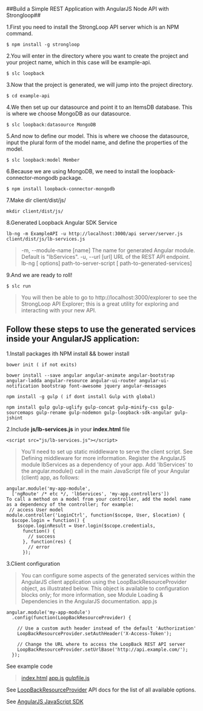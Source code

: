 ##Build a Simple REST Application with AngularJS Node API with Strongloop##

1.First you need to install the StrongLoop API server which is an NPM command.
```
$ npm install -g strongloop
```
2.You will enter in the directory where you want to create the project and your project name, which in this case will be example-api.
```
$ slc loopback
```
3.Now that the project is generated, we will jump into the project directory.
```
$ cd example-api
```
4.We then set up our datasource and point it to an ItemsDB database. This is where we choose MongoDB as our datasource.
```
$ slc loopback:datasource MongoDB
```
5.And now to define our model. This is where we choose the datasource, input the plural form of the model name, and define the properties of the model.
```
$ slc loopback:model Member
```
6.Because we are using MongoDB, we need to install the loopback-connector-mongodb package.
```
$ npm install loopback-connector-mongodb
```
7.Make dir client/dist/js/
```
mkdir client/dist/js/
```
8.Generated Loopback Angular SDK Service
```
lb-ng -m ExampleAPI -u http://localhost:3000/api server/server.js client/dist/js/lb-services.js
```
>-m, --module-name [name]   The name for generated Angular module.  Default is "lbServices".
>-u, --url [url] URL of the REST API endpoint.
>lb-ng [ options]  path-to-server-script [ path-to-generated-services]

9.And we are ready to roll!
```
$ slc run
```
> You will then be able to go to http://localhost:3000/explorer to see the StrongLoop API Explorer; this is a great utility for exploring and interacting with your new API.

## Follow these steps to use the generated services inside your AngularJS application:
1.Install packages ith NPM install && bower install
```
bower init ( if not exits)
```
```
bower install --save angular angular-animate angular-bootstrap angular-ladda angular-resource angular-ui-router angular-ui-notification bootstrap font-awesome jquery angular-messages
```
```
npm install -g gulp ( if dont install Gulp with global)
```
```
npm install gulp gulp-uglify gulp-concat gulp-minify-css gulp-sourcemaps gulp-rename gulp-nodemon gulp-loopback-sdk-angular gulp-jshint
```
2.Include **js/lb-services.js** in your **index.html** file
```
<script src="js/lb-services.js"></script>
```
>You'll need to set up static middleware to serve the client script. See Defining middleware for more information.
Register the AngularJS module  lbServices  as a dependency of your app.  Add 'lbServices' to the angular.module() call in  the main JavaScript file of your Angular (client) app, as follows:

```
angular.module('my-app-module',
  ['ngRoute' /* etc */, 'lbServices', 'my-app.controllers'])
To call a method on a model from your controller, add the model name as a dependency of the controller; for example:
 // access User model
module.controller('LoginCtrl', function($scope, User, $location) {
  $scope.login = function() {
    $scope.loginResult = User.login($scope.credentials,
      function() {
        // success
      }, function(res) {
        // error
      });
```      
3.Client configuration

>You can configure some aspects of the generated services within the AngularJS client application using the LoopBackResourceProvider object, as illustrated below. This object is available to configuration blocks only; for more information, see  Module Loading & Dependencies  in the AngularJS documentation.
app.js

```
angular.module('my-app-module')
  .config(function(LoopBackResourceProvider) {
 
    // Use a custom auth header instead of the default 'Authorization'
    LoopBackResourceProvider.setAuthHeader('X-Access-Token');
 
    // Change the URL where to access the LoopBack REST API server
    LoopBackResourceProvider.setUrlBase('http://api.example.com/');
  });
```  

See example code
>[index.html](https://github.com/truthtai/e-commerce-case-studies/blob/master/Day%2010/index.html)
>[app.js](https://github.com/truthtai/e-commerce-case-studies/blob/master/Day%2010/app.js)
>[gulpfile.js](https://github.com/truthtai/e-commerce-case-studies/blob/master/Day%2010/gulpfile.js)

See [LoopBackResourceProvider](http://apidocs.strongloop.com/loopback-sdk-angular/#loopbackresourceprovider) API docs for the list of all available options.

See [AngularJS JavaScript SDK](https://docs.strongloop.com/display/public/LB/AngularJS+JavaScript+SDK)
